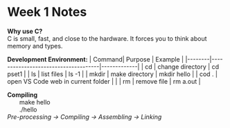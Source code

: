 <h1>Week 1 Notes</h1>

<strong>Why use C?</strong>\
C is small, fast, and close to the hardware. It forces you to think about memory and types.

<strong>Development Environment:</strong>
| Command| Purpose                             | Example     |
|--------|-------------------------------------|-------------|
| cd     | change directory                    | cd pset1    |
| ls     | list files                          | ls -1       |
| mkdir  | make directory                      | mkdir hello |
| cod .  | open VS Code web in current folder  |             |
| rm     | remove file                         | rm a.out    |

<strong>Compiling</strong>\
   &ensp;&ensp;&ensp;&ensp;make hello\
   &ensp;&ensp;&ensp;&ensp;./hello \
*Pre-processing -> Compiling -> Assembling -> Linking*
